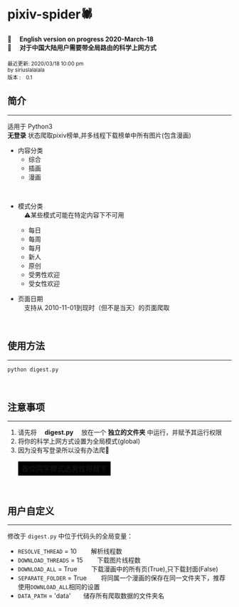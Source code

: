 # pixiv-spider🕷
📣 &emsp;**English version on progress 2020-March-18**  
📣 &emsp;**对于中国大陆用户需要带全局路由的科学上网方式** 
<br> <br> 
<small>最近更新: 2020/03/18 10:00 pm</small><br>
<small>by siriuslalalala</small><br>
<small>版本 :&emsp;0.1</small><br>

##  简介 
-----------------------
适用于 Python3   
**无登录**&nbsp;状态爬取pixiv榜单,并多线程下载榜单中所有图片(包含漫画)  

+  内容分类
    *  综合
    *  插画
    *  漫画  
<br>  

+  模式分类  
&emsp;⚠某些模式可能在特定内容下不可用
    *  每日
    *  每周
    *  每月  
    *  新人
    *  原创
    *  受男性欢迎
    *  受女性欢迎

+ 页面日期  
&emsp;支持从 <kdb>2010-11-01</kdb>到现时（但不是当天）的页面爬取  
<br>   

##  使用方法 
----------------------- 
```python
python digest.py
```
<br> 

##  注意事项   
-----------------------   
1. 请先将&emsp; **digest.py** &emsp;放在一个&nbsp;**独立的文件夹**&nbsp;中运行，并赋予其运行权限
2. 将你的科学上网方式设置为全局模式(global)
3. 因为没有写登录所以没有办法爬🔞 <table><tr><td bgcolor=black>各位同学模式选男性将就下</td></tr></table>
<br>

## 用户自定义
---------------------
修改于 `digest.py` 中位于代码头的全局变量：  
  

 + `RESOLVE_THREAD` = 10     &emsp;&emsp;解析线程数
 + `DOWNLOAD_THREADS` = 15   &emsp;&emsp;下载图片线程数
 + `DOWNLOAD_ALL` = True     &emsp;&emsp;下载漫画中的所有页(True),只下载封面(False)
 + `SEPARATE_FOLDER` = True  &emsp;&emsp;将同属一个漫画的保存在同一文件夹下，推荐使用`DOWNLOAD_ALL`相同的设置
 + `DATA_PATH` = 'data'&emsp;&emsp;储存所有爬取数据的文件夹名

